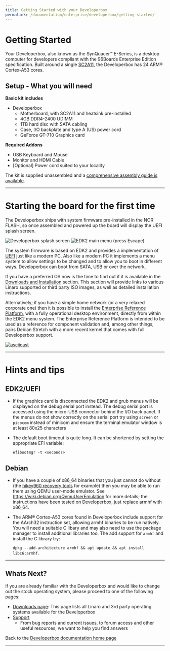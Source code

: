 ```yaml
---
title: Getting Started with your Developerbox
permalink: /documentation/enterprise/developerbox/getting-started/
---
```

# Getting Started

Your Developerbox, also known as the SynQuacer™ E-Series,
is a desktop computer for developers compliant with the 96Boards
Enterprise Edition specification. Built around a single
[SC2A11](https://www.socionext.com/en/products/assp/SynQuacer/), the
Developerbox has 24 ARM® Cortex-A53 cores.

## Setup - What you will need

**Basic kit includes**

 * Developerbox
   - Motherboard, with SC2A11 and heatsink pre-installed
   - 4GB DDR4-2400 UDIMM
   - 1TB hard disc with SATA cabling
   - Case, I/O backplate and type A (US) power cord
   - GeForce GT-710 Graphics card

**Required Addons**

 * USB Keyboard and Mouse
 * Monitor and HDMI Cable
 * [Optional] Power cord suited to your locality

The kit is supplied unassembled and a [comprehensive assembly guide is
available](../hardware-docs/MN04-00002-3E.pdf).

***

# Starting the board for the first time

The Developerbox ships with system firmware pre-installed in the NOR
FLASH, so once assembled and powered up the board will display the
UEFI splash screen.

![Developerbox splash screen](splash_screen.png)
![EDK2 main menu (press Escape)](edk2_menu.png)

The system firmware is based on EDK2 and provides a implementation of
[UEFI](http://www.uefi.org/) just like a modern PC. Also like a modern
PC it implements a menu system to allow settings to be changed and to
allow you to boot in different ways. Developerbox can boot from SATA,
USB or over the network.

If you have a preferred OS now is the time to find out if it is
available in the [Downloads and Installation](../installation/) section. This section will provide links to various Linaro supported or third party ISO images, as well as detailed installation instructions.

Alternatively; if you have a simple home network (or a very relaxed corporate one) then
it is possible to install the [Enterprise Reference
Platform](https://platforms.linaro.org/documentation/Reference-Platform/Platforms/Enterprise/README.md/), with a fully operational desktop environment,
directly from within the EDK2 menu system. The Enterprise Reference
Platform is intended to be used as a reference for component validation
and, among other things, pairs Debian Stretch with a more recent kernel
that comes with full Developerbox support.

   [![asciicast](https://asciinema.org/a/146683.png)](https://asciinema.org/a/146683)

***

# Hints and tips

## EDK2/UEFI

 * If the graphics card is disconnected the EDK2 and grub menus will be
   displayed on the debug serial port instead. The debug serial port is
   accessed using the micro-USB connector behind the I/O back panel. If
   the menus do not show correctly on the serial port try using
   `screen` or `picocom` instead of minicom and ensure the terminal
   emulator window is at least 80x25 characters

 * The default boot timeout is quite long. It can be shortened by setting
   the appropriate EFI variable:

   `efibootmgr -t <seconds>`

## Debian

 * If you have a couple of x86_64 binaries that you just cannot do
   without (the [hikey960 recovery
   tools](https://github.com/96boards-hikey/tools-images-hikey960) for
   example) then you may be able to run them using QEMU user-mode
   emulator. See https://wiki.debian.org/QemuUserEmulation for more
   details; the instructions have been tested on Developerbox, just
   replace armhf with x86_64.

 * The ARM® Cortex-A53 cores found in Developerbox include support for
   the AArch32 instruction set, allowing armhf binaries to be run
   natively. You will need a suitable C libary and may also need to
   use the package manager to install additional libraries too. The
   add support for `armhf` and install the C library try:

   `dpkg --add-architecture armhf && apt update && apt install libc6:armhf`.

***

## Whats Next?

If you are already familiar with the Developerbox and would like to change out the stock operating system, please proceed to one of the following pages:

- [Downloads page](../downloads/): This page lists all Linaro and 3rd party operating systems available for the Developerbox
- [Support](../support/)
   - From bug reports and current issues, to forum access and other useful resources, we want to help you find answers

Back to the [Developerbox documentation home page](../)

***
